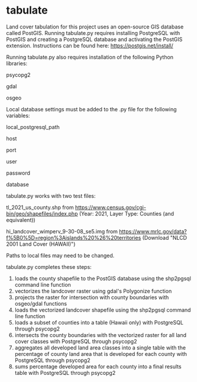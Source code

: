 # tabulate
Land cover tabulation for this project uses an open-source GIS database called PostGIS. Running tabulate.py requires installing
PostgreSQL with PostGIS and creating a PostgreSQL database and activating the PostGIS extension. Instructions can be found here:
https://postgis.net/install/ 

Running tabulate.py also requires installation of the following Python libraries:

psycopg2

gdal

osgeo

Local database settings must be added to the .py file for the following variables:

local_postgresql_path

host

port

user

password

database


tabulate.py works with two test files:

tl_2021_us_county.shp from https://www.census.gov/cgi-bin/geo/shapefiles/index.php (Year: 2021, Layer Type: Counties (and equivalent))

hi_landcover_wimperv_9-30-08_se5.img from https://www.mrlc.gov/data?f%5B0%5D=region%3Aislands%20%26%20territories (Download "NLCD 2001 Land Cover (HAWAII)")

Paths to local files may need to be changed.

tabulate.py completes these steps:
1) loads the county shapefile to the PostGIS database using the shp2pgsql command line function
2) vectorizes the landcover raster using gdal's Polygonize function
3) projects the raster for intersection with county boundaries with osgeo/gdal functions
4) loads the vectorized landcover shapefile using the shp2pgsql command line function
5) loads a subset of counties into a table (Hawaii only) with PostgreSQL through psycopg2
6) intersects the county boundaries with the vectorized raster for all land cover classes with PostgreSQL through psycopg2
7) aggregates all developed land area classes into a single table with the percentage of county land area that is developed for
	each county with PostgreSQL through psycopg2
8) sums percentage developed area for each county into a final results table with PostgreSQL through psycopg2

